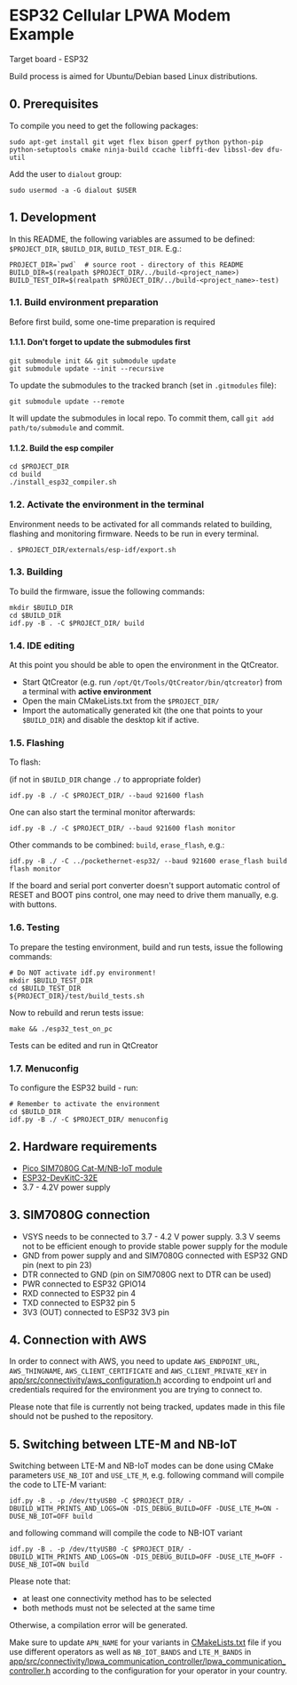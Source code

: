 # ESP32 Cellular LPWA Modem Example

Target board - ESP32

Build process is aimed for Ubuntu/Debian based Linux distributions.
 

## 0. Prerequisites
To compile you need to get the following packages:
```
sudo apt-get install git wget flex bison gperf python python-pip python-setuptools cmake ninja-build ccache libffi-dev libssl-dev dfu-util
```
Add the user to `dialout` group:
```
sudo usermod -a -G dialout $USER
```

## 1. Development
In this README, the following variables are assumed to be defined: `$PROJECT_DIR`, `$BUILD_DIR`, `BUILD_TEST_DIR`.
E.g.: 
```
PROJECT_DIR=`pwd`  # source root - directory of this README
BUILD_DIR=$(realpath $PROJECT_DIR/../build-<project_name>)
BUILD_TEST_DIR=$(realpath $PROJECT_DIR/../build-<project_name>-test)
```

### 1.1. Build environment preparation
Before first build, some one-time preparation is required

#### 1.1.1. Don't forget to update the submodules first
```
git submodule init && git submodule update
git submodule update --init --recursive
```
To update the submodules to the tracked branch (set in `.gitmodules` file):
```
git submodule update --remote  
```
It will update the submodules in local repo. To commit them, call `git add path/to/submodule` and commit.

#### 1.1.2. Build the esp compiler
```
cd $PROJECT_DIR
cd build
./install_esp32_compiler.sh 
```

### 1.2. Activate the environment in the terminal
Environment needs to be activated for all commands related to building, flashing and monitoring firmware. 
Needs to be run in every terminal.
```
. $PROJECT_DIR/externals/esp-idf/export.sh  
```

### 1.3. Building
To build the firmware, issue the following commands:
```
mkdir $BUILD_DIR
cd $BUILD_DIR
idf.py -B . -C $PROJECT_DIR/ build  
```

### 1.4. IDE editing
At this point you should be able to open the environment in the QtCreator.
 - Start QtCreator (e.g. run `/opt/Qt/Tools/QtCreator/bin/qtcreator`) from a terminal with **active environment**
 - Open the main CMakeLists.txt from the `$PROJECT_DIR/`
 - Import the automatically generated kit (the one that points to your `$BUILD_DIR`) and disable the desktop kit if active.

### 1.5. Flashing
To flash: 

(if not in `$BUILD_DIR` change `./` to appropriate folder) 
```
idf.py -B ./ -C $PROJECT_DIR/ --baud 921600 flash 
```

One can also start the terminal monitor afterwards:
```
idf.py -B ./ -C $PROJECT_DIR/ --baud 921600 flash monitor
```
Other commands to be combined: `build`, `erase_flash`, e.g.:
```
idf.py -B ./ -C ../pockethernet-esp32/ --baud 921600 erase_flash build flash monitor
```

If the board and serial port converter doesn't support automatic control of RESET and BOOT pins control, one may need to drive them manually, e.g. with buttons.

### 1.6. Testing
To prepare the testing environment, build and run tests, issue the following commands: 
```
# Do NOT activate idf.py environment!
mkdir $BUILD_TEST_DIR
cd $BUILD_TEST_DIR
${PROJECT_DIR}/test/build_tests.sh  
```

Now to rebuild and rerun tests issue:
```
make && ./esp32_test_on_pc
```
Tests can be edited and run in QtCreator

### 1.7. Menuconfig
To configure the ESP32 build - run:
```
# Remember to activate the environment
cd $BUILD_DIR
idf.py -B ./ -C $PROJECT_DIR/ menuconfig
```

## 2. Hardware requirements

- [Pico SIM7080G Cat-M/NB-IoT module](https://www.waveshare.com/wiki/Pico-SIM7080G-Cat-M/NB-IoT)
- [ESP32-DevKitC-32E](https://docs.espressif.com/projects/esp-idf/en/latest/esp32/hw-reference/esp32/get-started-devkitc.html)
- 3.7 - 4.2V power supply

## 3. SIM7080G connection

- VSYS needs to be connected to 3.7 - 4.2 V power supply. 3.3 V seems not to be efficient enough to provide stable power supply for the module
- GND from power supply and and SIM7080G connected with ESP32 GND pin (next to pin 23)
- DTR connected to GND (pin on SIM7080G next to DTR can be used)
- PWR connected to ESP32 GPIO14
- RXD connected to ESP32 pin 4
- TXD connected to ESP32 pin 5
- 3V3 (OUT) connected to ESP32 3V3 pin
 
## 4. Connection with AWS

In order to connect with AWS, you need to update `AWS_ENDPOINT_URL`, `AWS_THINGNAME`, `AWS_CLIENT_CERTIFICATE` and `AWS_CLIENT_PRIVATE_KEY` in [app/src/connectivity/aws_configuration.h](app/src/connectivity/aws_configuration.h) according to endpoint url and credentials required for the environment you are trying to connect to.

Please note that file is currently not being tracked, updates made in this file should not be pushed to the repository.

## 5. Switching between LTE-M and NB-IoT

Switching between LTE-M and NB-IoT modes can be done using CMake parameters `USE_NB_IOT` and `USE_LTE_M`, e.g. following command will compile the code to LTE-M variant:

```
idf.py -B . -p /dev/ttyUSB0 -C $PROJECT_DIR/ -DBUILD_WITH_PRINTS_AND_LOGS=ON -DIS_DEBUG_BUILD=OFF -DUSE_LTE_M=ON -DUSE_NB_IOT=OFF build
```

and following command will compile the code to NB-IOT variant

```
idf.py -B . -p /dev/ttyUSB0 -C $PROJECT_DIR/ -DBUILD_WITH_PRINTS_AND_LOGS=ON -DIS_DEBUG_BUILD=OFF -DUSE_LTE_M=OFF -DUSE_NB_IOT=ON build
```

Please note that:

- at least one connectivity method has to be selected
- both methods must not be selected at the same time

Otherwise, a compilation error will be generated.

Make sure to update `APN_NAME` for your variants in [CMakeLists.txt](CMakeLists.txt) file if you use different operators as well as `NB_IOT_BANDS` and `LTE_M_BANDS` in [app/src/connectivity/lpwa_communication_controller/lpwa_communication_controller.h](app/src/connectivity/lpwa_communication_controller/lpwa_communication_controller.h) according to the configuration for your operator in your country.
